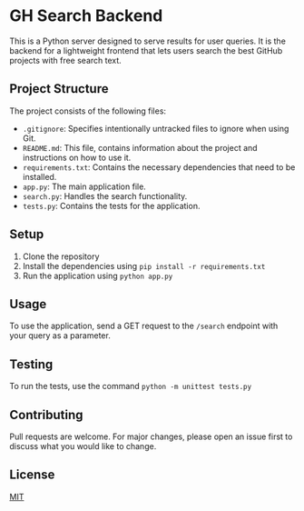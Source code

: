 # GH Search Backend

This is a Python server designed to serve results for user queries. It is the backend for a lightweight frontend that lets users search the best GitHub projects with free search text.

## Project Structure

The project consists of the following files:

- `.gitignore`: Specifies intentionally untracked files to ignore when using Git.
- `README.md`: This file, contains information about the project and instructions on how to use it.
- `requirements.txt`: Contains the necessary dependencies that need to be installed.
- `app.py`: The main application file.
- `search.py`: Handles the search functionality.
- `tests.py`: Contains the tests for the application.

## Setup

1. Clone the repository
2. Install the dependencies using `pip install -r requirements.txt`
3. Run the application using `python app.py`

## Usage

To use the application, send a GET request to the `/search` endpoint with your query as a parameter.

## Testing

To run the tests, use the command `python -m unittest tests.py`

## Contributing

Pull requests are welcome. For major changes, please open an issue first to discuss what you would like to change.

## License

[MIT](https://choosealicense.com/licenses/mit/)

